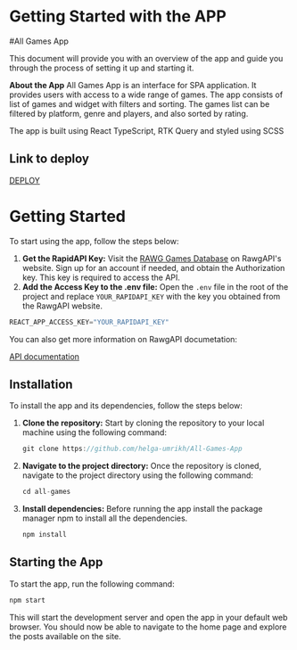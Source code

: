 # Getting Started with the APP

#All Games App

This document will provide you with an overview of the app and guide you through the process of setting it up and starting it.

**About the App**
All Games App is an interface for SPA application. It provides users with access to a wide range of games. The app consists of list of games and widget with filters and sorting. The games list can be filtered by platform, genre and players, and also sorted by rating.

The app is built using React TypeScript, RTK Query and styled using SCSS

## Link to deploy

[DEPLOY](https://all-games-app.vercel.app/)

# Getting Started

To start using the app, follow the steps below:

1.  **Get the RapidAPI Key:**
    Visit the [RAWG Games Database](https://rawg.io/) on RawgAPI's website. Sign up for an account if needed, and obtain the Authorization key. This key is required to access the API.
2.  **Add the Access Key to the .env file:**
    Open the `.env` file in the root of the project and replace `YOUR_RAPIDAPI_KEY` with the key you obtained from the RawgAPI website.

```cpp
REACT_APP_ACCESS_KEY="YOUR_RAPIDAPI_KEY"
```

You can also get more information on RawgAPI documetation:

[API documentation](https://api.rawg.io/docs/)

## Installation

To install the app and its dependencies, follow the steps below:

1.  **Clone the repository:**
    Start by cloning the repository to your local machine using the following command:
    ```cpp
    git clone https://github.com/helga-umrikh/All-Games-App
    ```
2.  **Navigate to the project directory:**
    Once the repository is cloned, navigate to the project directory using the following command:
    ```cpp
    cd all-games
    ```
3.  **Install dependencies:**
    Before running the app install the package manager npm to install all the dependencies.
    ```cpp
    npm install
    ```

## Starting the App

To start the app, run the following command:

```cpp
npm start
```

This will start the development server and open the app in your default web browser. You should now be able to navigate to the home page and explore the posts available on the site.
